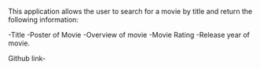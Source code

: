 This application allows the user to search for a movie by title and return the following information:

-Title
-Poster of Movie
-Overview of movie
-Movie Rating
-Release year of movie.

Github link-